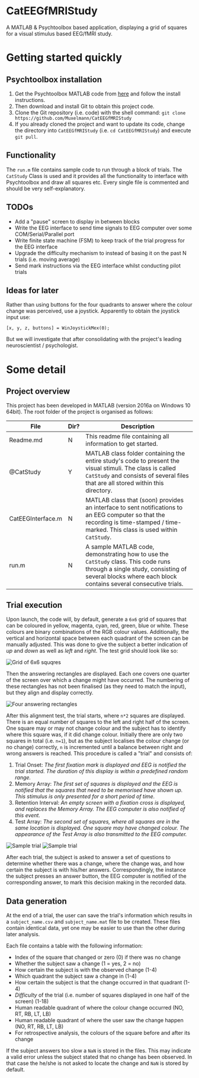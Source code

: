 # CatEEGfMRIStudy
A MATLAB & Psychtoolbox based application, displaying a grid of squares for a visual stimulus based EEG/fMRI study.

# Getting started quickly

## Psychtoolbox installation
1. Get the Psychtoolbox MATLAB code from [here](http://psychtoolbox.org/download/) and follow the install instructions.
2. Then download and install Git to obtain this project code.
3. Clone the Git repository (i.e. code) with the shell command: ``git clone https://github.com/Muxelmann/CatEEGfMRIStudy``
4. If you already cloned the project and want to update its code, change the directory into ``CatEEGfMRIStudy`` (i.e. ``cd CatEEGfMRIStudy``) and execute ``git pull``.

## Functionality
The `run.m` file contains sample code to run through a block of trials.
The `CatStudy` Class is used and it provides all the functionality to interface with Psychtoolbox and draw all squares etc.
Every single file is commented and should be very self-explanatory.

## TODOs
- Add a "pause" screen to display in between blocks
- Write the EEG interface to send time signals to EEG computer over some COM/Serial/Parallel port
- Write finite state machine (FSM) to keep track of the trial progress for the EEG interface
- Upgrade the difficulty mechanism to instead of basing it on the past N trials (i.e. moving average)
- Send mark instructions via the EEG interface whilst conducting pilot trials

<!-- more -->

## Ideas for later
Rather than using buttons for the four quadrants to answer where the colour change was perceived, use a joystick. Apparently to obtain the joystick input use:

``[x, y, z, buttons] = WinJoystickMex(0);``

But we will investigate that after consolidating with the project's leading neuroscientist / psychologist.

# Some detail

## Project overview
This project has been developed in MATLAB (version 2016a on Windows 10 64bit). The root folder of the project is organised as follows:

File | Dir? | Description
------- | ------- | -------
Readme.md | N | This readme file containing all information to get started.
@CatStudy | Y | MATLAB class folder containing the entire study's code to present the visual stimuli. The class is called `CatStudy` and consists of several files that are all stored within this directory.
CatEEGInterface.m | N | MATLAB class that (soon) provides an interface to sent notifications to an EEG computer so that the recording is time-stamped / time-marked. This class is used within `CatStudy`.
run.m | N | A sample MATLAB code, demonstrating how to use the `CatStudy` class. This code runs through a single study, consisting of several blocks where each block contains several consecutive trials.

## Trial execution

Upon launch, the code will, by default, generate a `6x6` grid of squares that can be coloured in yellow, magenta, cyan, red, green, blue or white. These colours are binary combinations of the RGB colour values. Additionally, the vertical and horizontal space between each quadrant of the screen can be manually adjusted. This was done to give the subject a better indication of *up* and *down* as well as *left* and *right*. The test grid should look like so:

![Grid of 6x6 squqres](https://raw.githubusercontent.com/Muxelmann/CatEEGfMRIStudy/master/supporting/squares_grid.png)

Then the answering rectangles are displayed. Each one covers one quarter of the screen over which a change might have occurred. The numbering of these rectangles has not been finalised (as they need to match the input), but they align and display correctly.

![Four answering rectangles](https://raw.githubusercontent.com/Muxelmann/CatEEGfMRIStudy/master/supporting/answer_grid.png)

After this alignment test, the trial starts, where `n*2` squares are displayed. There is an equal number of squares to the left and right half of the screen. One square may or may not change colour and the subject has to identify where this square was, if it did change colour. Initially there are only two squares in total (i.e. `n=1`), but as the subject localises the colour change (or no change) correctly, `n` is incremented until a balance between right and wrong answers is reached. This procedure is called a "trial" and consists of:

1. Trial Onset: *The first fixation mark is displayed and EEG is notified the trial started. The duration of this display is within a predefined random range.*
2. Memory Array: *The first set of squares is displayed and the EEG is notified that the squares that need to be memorised have shown up. This stimulus is only presented for a short period of time.*
3. Retention Interval: *An empty screen with a fixation cross is displayed, and replaces the Memory Array. The EEG computer is also notified of this event.*
4. Test Array: *The second set of squares, where all squares are in the same location is displayed. One square may have changed colour. The appearance of the Test Array is also transmitted to the EEG computer.*

![Sample trial](https://raw.githubusercontent.com/Muxelmann/CatEEGfMRIStudy/master/supporting/sample_trial_01.png)
![Sample trial](https://raw.githubusercontent.com/Muxelmann/CatEEGfMRIStudy/master/supporting/sample_trial_02.png)

After each trial, the subject is asked to answer a set of questions to determine whether there was a change, where the change was, and how certain the subject is with his/her answers. Correspondingly, the instance the subject presses an answer button, the EEG computer is notified of the corresponding answer, to mark this decision making in the recorded data.

## Data generation

At the end of a trial, the user can save the trial's information which results in a `subject_name.csv` and `subject_name.mat` file to be created. These files contain identical data, yet one may be easier to use than the other during later analysis.

Each file contains a table with the following information:

- Index of the square that changed or zero (0) if there was no change
- Whether the subject saw a change (1 = yes, 2 = no)
- How certain the subject is with the observed change (1-4)
- Which quadrant the subject saw a change in (1-4)
- How certain the subject is that the change occurred in that quadrant (1-4)
- *Difficulty* of the trial (i.e. number of squares displayed in one half of the screen) (1-18)
- Human readable quadrant of where the colour change occurred (NO, RT, RB, LT, LB)
- Human readable quadrant of where the user saw the change happen  (NO, RT, RB, LT, LB)
- For retrospective analysis, the colours of the square before and after its change

If the subject answers too slow a `NaN` is stored in the files. This may indicate a valid error unless the subject stated that no change has been observed. In that case the he/she is not asked to locate the change and `NaN` is stored by default.


